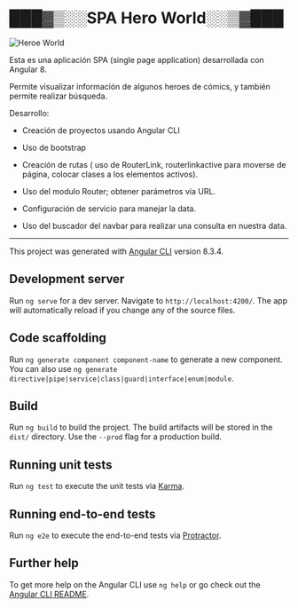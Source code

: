 # ███▓▒░░SPA Hero World░░▒▓███ 

![Heroe World](https://github.com/elizabethtrinitygs/spaHeroWorld/blob/master/src/assets/img/spa-img.jpg)

Esta es una aplicación SPA (single page application) desarrollada con Angular 8.

Permite visualizar información de algunos heroes de cómics, y también permite realizar búsqueda.


Desarrollo:
- Creación de proyectos usando Angular CLI

- Uso de bootstrap

- Creación de rutas ( uso de RouterLink, routerlinkactive para moverse de página, colocar clases a los elementos activos).

- Uso del modulo Router; obtener parámetros vía URL.

- Configuración de servicio para manejar la data.

- Uso del buscador del navbar para realizar una consulta en nuestra data.


--------------------------------------------------------------------------------

This project was generated with [Angular CLI](https://github.com/angular/angular-cli) version 8.3.4.

## Development server

Run `ng serve` for a dev server. Navigate to `http://localhost:4200/`. The app will automatically reload if you change any of the source files.

## Code scaffolding

Run `ng generate component component-name` to generate a new component. You can also use `ng generate directive|pipe|service|class|guard|interface|enum|module`.

## Build

Run `ng build` to build the project. The build artifacts will be stored in the `dist/` directory. Use the `--prod` flag for a production build.

## Running unit tests

Run `ng test` to execute the unit tests via [Karma](https://karma-runner.github.io).

## Running end-to-end tests

Run `ng e2e` to execute the end-to-end tests via [Protractor](http://www.protractortest.org/).

## Further help

To get more help on the Angular CLI use `ng help` or go check out the [Angular CLI README](https://github.com/angular/angular-cli/blob/master/README.md).
